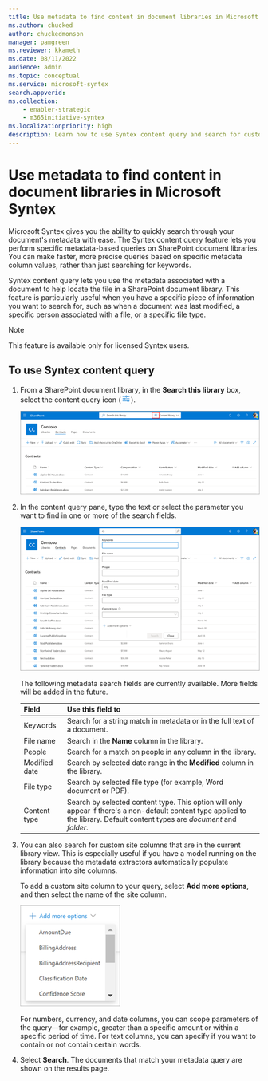 ```yaml
---
title: Use metadata to find content in document libraries in Microsoft Syntex
ms.author: chucked
author: chuckedmonson
manager: pamgreen
ms.reviewer: kkameth
ms.date: 08/11/2022
audience: admin
ms.topic: conceptual
ms.service: microsoft-syntex
search.appverid: 
ms.collection: 
    - enabler-strategic
    - m365initiative-syntex
ms.localizationpriority: high
description: Learn how to use Syntex content query and search for custom site columns to find items in SharePoint document libraries using Microsoft Syntex.
---
```


# Use metadata to find content in document libraries in Microsoft Syntex

Microsoft Syntex gives you the ability to quickly search through your document's metadata with ease. The Syntex content query feature lets you perform specific metadata-based queries on SharePoint document libraries. You can make faster, more precise queries based on specific metadata column values, rather than just searching for keywords.

Syntex content query lets you use the metadata associated with a document to help locate the file in a SharePoint document library. This feature is particularly useful when you have a specific piece of information you want to search for, such as when a document was last modified, a specific person associated with a file, or a specific file type.

> [!NOTE]
> This feature is available only for licensed Syntex users. 

## To use Syntex content query

1. From a SharePoint document library, in the **Search this library** box, select the content query icon (![Screenshot of the metadata search icon.](../media/content-understanding/metadata-search-icon.png)).

    ![Screenshot of a document library page showing the search box with the content query icon highlighted.](../media/content-understanding/metadata-search-box.png)

2. In the content query pane, type the text or select the parameter you want to find in one or more of the search fields.

    ![Screenshot of a document library page showing the content query pane.](../media/content-understanding/metadata-search-pane.png)

   The following metadata search fields are currently available. More fields will be added in the future.

   |Field    |Use this field to  |
   |---------|---------|
   |Keywords |Search for a string match in metadata or in the full text of a document. |
   |File name     |Search in the **Name** column in the library.          |
   |People   |Search for a match on people in any column in the library.   |
   |Modified date |Search by selected date range in the **Modified** column in the library.         |
   |File type     |Search by selected file type (for example, Word document or PDF).        |
   |Content type  |Search by selected content type. This option will only appear if there's a non-default content type applied to the library. Default content types are *document* and *folder*.        |

3. You can also search for custom site columns that are in the current library view. This is especially useful if you have a model running on the library because the metadata extractors automatically populate information into site columns.  

    To add a custom site column to your query, select **Add more options**, and then select the name of the site column.

    ![Screenshot of the Add more options menu on the content query pane.](../media/content-understanding/metadata-search-add-more-options.png)

    For numbers, currency, and date columns, you can scope parameters of the query—for example, greater than a specific amount or within a specific period of time. For text columns, you can specify if you want to contain or not contain certain words.

4. Select **Search**. The documents that match your metadata query are shown on the results page. 
